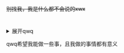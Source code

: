 ~~别找我，我是什么都不会说的xwx~~
# 
<details>
<summary>展开qwq</summary>
<ruby>我不知道写什么xwx<rt>ぴえーん</rt></ruby>
</details>

qwq希望我能做一些事，且我做的事情都有意义
